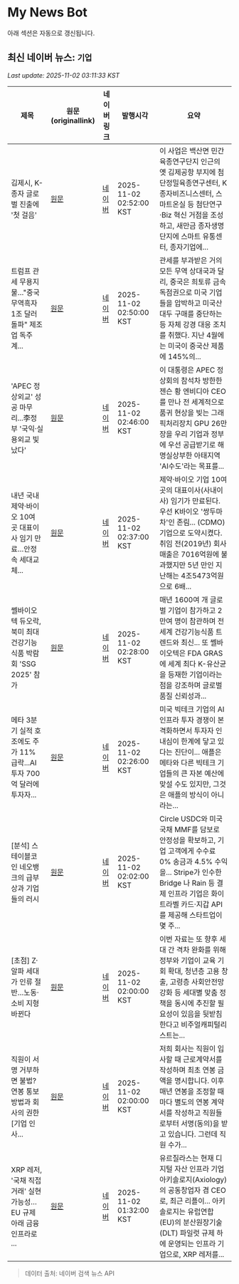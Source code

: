 # My News Bot

아래 섹션은 자동으로 갱신됩니다.

<!-- NEWS:START -->
## 최신 네이버 뉴스: `기업`
_Last update: 2025-11-02 03:11:33 KST_

| 제목 | 원문(originallink) | 네이버 링크 | 발행시각 | 요약 |
|---|---|---|---|---|
| 김제시, K-종자 글로벌 진출에 '첫 걸음' | [원문](https://www.ajunews.com/view/20251102024809064) | [네이버](https://www.ajunews.com/view/20251102024809064) | 2025-11-02 02:52:00 KST | 이 사업은 백산면 민간육종연구단지 인근의 옛 김제공항 부지에 첨단정밀육종연구센터, K종자비즈니스센터, 스마트온실 등 첨단연구·Biz 혁신 거점을 조성하고, 새만금 종자생명단지에 스마트 유통센터, 종자기업에... |
| 트럼프 관세 무용지물…"중국 무역흑자 1조 달러 돌파" 제조업 독주 계... | [원문](https://www.g-enews.com/view.php?ud=202511011808065900fbbec65dfb_1) | [네이버](https://www.g-enews.com/view.php?ud=202511011808065900fbbec65dfb_1) | 2025-11-02 02:50:00 KST | 관세를 부과받은 거의 모든 무역 상대국과 달리, 중국은 희토류 금속 독점권으로 미국 기업들을 압박하고 미국산 대두 구매를 중단하는 등 자체 강경 대응 조치를 취했다. 지난 4월에는 미국이 중국산 제품에 145%의... |
| 'APEC 정상외교' 성공 마무리...李정부 '국익·실용외교 빛났다' | [원문](http://www.hansbiz.co.kr/news/articleView.html?idxno=787865) | [네이버](http://www.hansbiz.co.kr/news/articleView.html?idxno=787865) | 2025-11-02 02:46:00 KST | 이 대통령은 APEC 정상회의 참석차 방한한 젠슨 황 엔비디아 CEO를 만나 전 세계적으로 품귀 현상을 빚는 그래픽처리장치 GPU 26만장을 우리 기업과 정부에 우선 공급받기로 해 명실상부한 아태지역 'AI수도'라는 목표를... |
| 내년 국내 제약·바이오 10여 곳 대표이사 임기 만료…안정 속 세대교체... | [원문](https://www.etnews.com/20251031000319) | [네이버](https://n.news.naver.com/mnews/article/030/0003365706?sid=102) | 2025-11-02 02:37:00 KST | 제약·바이오 기업 10여곳의 대표이사(사내이사) 임기가 만료된다. 우선 K바이오 '쌍두마차'인 존림... (CDMO) 기업으로 도약시켰다. 취임 전(2019년) 회사 매출은 7016억원에 불과했지만 5년 만인 지난해는 4조5473억원으로 6배... |
| 쎌바이오텍 듀오락, 북미 최대 건강기능식품 박람회 'SSG 2025' 참가 | [원문](http://www.bizwnews.com/news/articleView.html?idxno=114991) | [네이버](http://www.bizwnews.com/news/articleView.html?idxno=114991) | 2025-11-02 02:28:00 KST | 매년 1600여 개 글로벌 기업이 참가하고 2만여 명이 참관하며 전 세계 건강기능식품 트렌드와 최신... 또 쎌바이오텍은 FDA GRAS에 세계 최다 K-유산균을 등재한 기업이라는 점을 강조하며 글로벌 품질 신뢰성과... |
| 메타 3분기 실적 호조에도 주가 11% 급락...AI 투자 700억 달러에 투자자... | [원문](https://www.g-enews.com/view.php?ud=202511011810223341fbbec65dfb_1) | [네이버](https://www.g-enews.com/view.php?ud=202511011810223341fbbec65dfb_1) | 2025-11-02 02:26:00 KST | 미국 빅테크 기업의 AI 인프라 투자 경쟁이 본격화하면서 투자자 인내심이 한계에 닿고 있다는 진단이... 애플은 메타와 다른 빅테크 기업들의 큰 자본 예산에 맞설 수도 있지만, 그것은 애플의 방식이 아니라는... |
| [분석] 스테이블코인 네오뱅크의 급부상과 기업들의 러시 | [원문](https://www.tokenpost.kr/news/insights/299129) | [네이버](https://www.tokenpost.kr/news/insights/299129) | 2025-11-02 02:02:00 KST | Circle USDC와 미국 국채 MMF를 담보로 안정성을 확보하고, 기업 고객에게 수수료 0% 송금과 4.5% 수익을... Stripe가 인수한 Bridge 나 Rain 등 결제 인프라 기업은 화이트라벨 카드·지갑 API를 제공해 스타트업이 몇 주... |
| [초점] Z·알파 세대가 인류 절반…노동·소비 지형 바뀐다 | [원문](https://www.g-enews.com/view.php?ud=2025110122061382019a1f309431_1) | [네이버](https://www.g-enews.com/view.php?ud=2025110122061382019a1f309431_1) | 2025-11-02 02:00:00 KST | 이번 자료는 또 향후 세대 간 격차 완화를 위해 정부와 기업이 교육 기회 확대, 청년층 고용 창출, 고령층 사회안전망 강화 등 세대별 맞춤 정책을 동시에 추진할 필요성이 있음을 뒷받침한다고 비주얼캐피털리스트는... |
| 직원이 서명 거부하면 불법? 연봉 통보 방법과 회사의 권한 [기업 인사... | [원문](https://www.econovill.com/news/articleView.html?idxno=716728) | [네이버](https://www.econovill.com/news/articleView.html?idxno=716728) | 2025-11-02 02:00:00 KST | 저희 회사는 직원이 입사할 때 근로계약서를 작성하며 최초 연봉 금액을 명시합니다. 이후 매년 연봉을 조정할 때마다 별도의 연봉 계약서를 작성하고 직원들로부터 서명(동의)을 받고 있습니다. 그런데 직원 수가... |
| XRP 레저, '국채 직접 거래' 실현 가능성…EU 규제 아래 금융 인프라로 ... | [원문](https://www.tokenpost.kr/news/blockchain/299128) | [네이버](https://www.tokenpost.kr/news/blockchain/299128) | 2025-11-02 01:32:00 KST | 유르질라스는 현재 디지털 자산 인프라 기업 아키솔로지(Axiology)의 공동창업자 겸 CEO로, 최근 리플이... 아키솔로지는 유럽연합(EU)의 분산원장기술(DLT) 파일럿 규제 하에 운영되는 인프라 기업으로, XRP 레저를... |

> 데이터 출처: 네이버 검색 뉴스 API
<!-- NEWS:END -->

